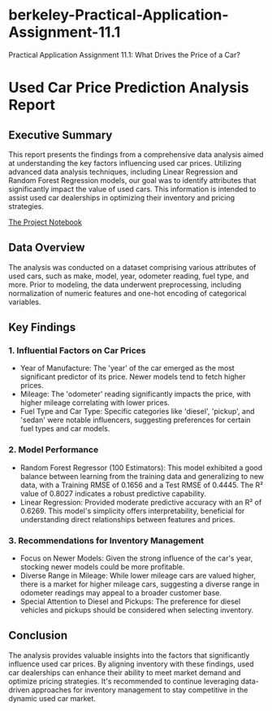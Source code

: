 # berkeley-Practical-Application-Assignment-11.1
Practical Application Assignment 11.1: What Drives the Price of a Car?

Used Car Price Prediction Analysis Report
=========================================

Executive Summary
-----------------

This report presents the findings from a comprehensive data analysis aimed at understanding the key factors influencing used car prices. Utilizing advanced data analysis techniques, including Linear Regression and Random Forest Regression models, our goal was to identify attributes that significantly impact the value of used cars. This information is intended to assist used car dealerships in optimizing their inventory and pricing strategies.

[The Project Notebook](prompt_II.ipynb)

Data Overview
-------------

The analysis was conducted on a dataset comprising various attributes of used cars, such as make, model, year, odometer reading, fuel type, and more. Prior to modeling, the data underwent preprocessing, including normalization of numeric features and one-hot encoding of categorical variables.

Key Findings
------------

### 1\. **Influential Factors on Car Prices**

-   Year of Manufacture: The 'year' of the car emerged as the most significant predictor of its price. Newer models tend to fetch higher prices.
-   Mileage: The 'odometer' reading significantly impacts the price, with higher mileage correlating with lower prices.
-   Fuel Type and Car Type: Specific categories like 'diesel', 'pickup', and 'sedan' were notable influencers, suggesting preferences for certain fuel types and car models.

### 2\. **Model Performance**

-   Random Forest Regressor (100 Estimators): This model exhibited a good balance between learning from the training data and generalizing to new data, with a Training RMSE of 0.1656 and a Test RMSE of 0.4445. The R² value of 0.8027 indicates a robust predictive capability.
-   Linear Regression: Provided moderate predictive accuracy with an R² of 0.6269. This model's simplicity offers interpretability, beneficial for understanding direct relationships between features and prices.

### 3\. **Recommendations for Inventory Management**

-   Focus on Newer Models: Given the strong influence of the car's year, stocking newer models could be more profitable.
-   Diverse Range in Mileage: While lower mileage cars are valued higher, there is a market for higher mileage cars, suggesting a diverse range in odometer readings may appeal to a broader customer base.
-   Special Attention to Diesel and Pickups: The preference for diesel vehicles and pickups should be considered when selecting inventory.

Conclusion
----------

The analysis provides valuable insights into the factors that significantly influence used car prices. By aligning inventory with these findings, used car dealerships can enhance their ability to meet market demand and optimize pricing strategies. It's recommended to continue leveraging data-driven approaches for inventory management to stay competitive in the dynamic used car market.
